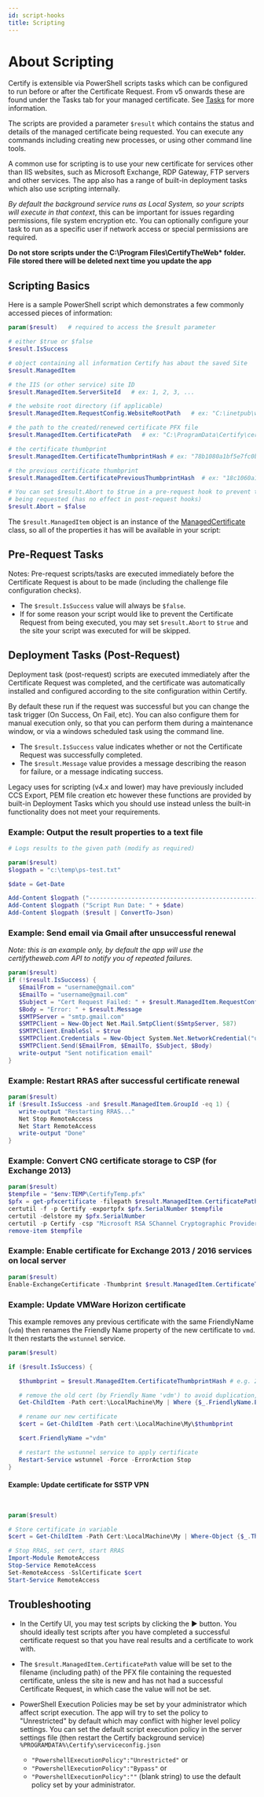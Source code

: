 ```yaml
---
id: script-hooks
title: Scripting
---
```


# About Scripting

Certify is extensible via PowerShell scripts tasks which can be configured to run before or after the Certificate Request. From v5 onwards these are found under the Tasks tab for your managed certificate. See [Tasks](deployment/tasks_intro) for more information.

The scripts are provided a parameter `$result` which contains the status and details of the managed certificate being requested. You can execute any commands including creating new processes, or using other command line tools. 

A common use for scripting is to use your new certificate for services other than IIS websites, such as Microsoft Exchange, RDP Gateway, FTP servers and other services. The app also has a range of built-in deployment tasks which also use scripting internally.

*By default the background service runs as Local System, so your scripts will execute in that context*, this can be important for issues regarding permissions, file system encryption etc. You can optionally configure your task to run as a specific user if network access or special permissions are required.

**Do not store scripts under the C:\Program Files\CertifyTheWeb\* folder. File stored there will be deleted next time you update the app**

## Scripting Basics

Here is a sample PowerShell script which demonstrates a few commonly accessed pieces of information:

```PowerShell
param($result)   # required to access the $result parameter

# either $true or $false
$result.IsSuccess

# object containing all information Certify has about the saved Site
$result.ManagedItem

# the IIS (or other service) site ID
$result.ManagedItem.ServerSiteId   # ex: 1, 2, 3, ...

# the website root directory (if applicable)
$result.ManagedItem.RequestConfig.WebsiteRootPath   # ex: "C:\inetpub\wwwroot"

# the path to the created/renewed certificate PFX file
$result.ManagedItem.CertificatePath   # ex: "C:\ProgramData\Certify\certes\assets\pfx\00f9e07e-83ca-4029-a173-4b704ee78996.pfx"

# the certificate thumbprint
$result.ManagedItem.CertificateThumbprintHash # ex: "78b1080a1bf5e7fc0bbb0c0614fc4a18932db5f9"

# the previous certificate thumbprint
$result.ManagedItem.CertificatePreviousThumbprintHash  # ex: "18c1060a1be5e6fc0bbb0c0614fc4a18932db5fa"

# You can set $result.Abort to $true in a pre-request hook to prevent the certificate from
# being requested (has no effect in post-request hooks)
$result.Abort = $false
```

The `$result.ManagedItem` object is an instance of the <a href="https://github.com/webprofusion/certify/blob/development/src/Certify.Models/Config/ManagedCertificate.cs" target="_blank">ManagedCertificate</a> class, so all of the properties it has will be available in your script:

## Pre-Request Tasks

Notes: Pre-request scripts/tasks are executed immediately before the Certificate Request is about to be made (including the challenge file configuration checks).

* The `$result.IsSuccess` value will always be `$false`.
* If for some reason your script would like to prevent the Certificate Request from being executed, you may set `$result.Abort` to `$true` and the site your script was executed for will be skipped.

## Deployment Tasks (Post-Request)

Deployment task (post-request) scripts are executed immediately after the Certificate Request was completed, and the certificate was automatically installed and configured according to the site configuration within Certify.

By default these run if the request was successful but you can change the task trigger (On Success, On Fail, etc). You can also configure them for manual execution only, so that you can perform them during a maintenance window, or via a windows scheduled task using the command line.

* The `$result.IsSuccess` value indicates whether or not the Certificate Request was successfully completed.
* The `$result.Message` value provides a message describing the reason for failure, or a message indicating success.

Legacy uses for scripting (v4.x and lower) may have previously included CCS Export, PEM file creation etc however these functions are provided by built-in Deployment Tasks which you should use instead unless the built-in functionality does not meet your requirements.

### Example: Output the result properties to a text file
```PowerShell
# Logs results to the given path (modify as required)

param($result)  
$logpath = "c:\temp\ps-test.txt"

$date = Get-Date

Add-Content $logpath ("-------------------------------------------------");
Add-Content $logpath ("Script Run Date: " + $date)
Add-Content $logpath ($result | ConvertTo-Json)
```

### Example: Send email via Gmail after unsuccessful renewal 
*Note: this is an example only, by default the app will use the certifytheweb.com API to notify you of repeated failures.*

```PowerShell
param($result)
if (!$result.IsSuccess) {
   $EmailFrom = "username@gmail.com"
   $EmailTo = "username@gmail.com"
   $Subject = "Cert Request Failed: " + $result.ManagedItem.RequestConfig.PrimaryDomain
   $Body = "Error: " + $result.Message
   $SMTPServer = "smtp.gmail.com"
   $SMTPClient = New-Object Net.Mail.SmtpClient($SmtpServer, 587)
   $SMTPClient.EnableSsl = $true
   $SMTPClient.Credentials = New-Object System.Net.NetworkCredential("username@gmail.com", "password");
   $SMTPClient.Send($EmailFrom, $EmailTo, $Subject, $Body)
   write-output "Sent notification email"
}
```

### Example: Restart RRAS after successful certificate renewal

```PowerShell
param($result)
if ($result.IsSuccess -and $result.ManagedItem.GroupId -eq 1) {
   write-output "Restarting RRAS..."
   Net Stop RemoteAccess
   Net Start RemoteAccess
   write-output "Done"
}
```

### Example: Convert CNG certificate storage to CSP (for Exchange 2013)

```PowerShell
param($result)
$tempfile = "$env:TEMP\CertifyTemp.pfx"
$pfx = get-pfxcertificate -filepath $result.ManagedItem.CertificatePath
certutil -f -p Certify -exportpfx $pfx.SerialNumber $tempfile
certutil -delstore my $pfx.SerialNumber
certutil -p Certify -csp "Microsoft RSA SChannel Cryptographic Provider" -importpfx $tempfile
remove-item $tempfile
```

### Example: Enable certificate for Exchange 2013 / 2016 services on local server

```PowerShell
param($result)
Enable-ExchangeCertificate -Thumbprint $result.ManagedItem.CertificateThumbprintHash -Services POP,IMAP,SMTP,IIS -Force
```

### Example: Update VMWare Horizon certificate
This example removes any previous certificate with the same FriendlyName (`vdm`) then renames the Friendly Name property of the new certificate to `vmd`. It then restarts the `wstunnel` service.

```PowerShell
param($result)

if ($result.IsSuccess) {

   $thumbprint = $result.ManagedItem.CertificateThumbprintHash # e.g. 2c127d49b4f63d947dd7b91750c9e57751eced0c

   # remove the old cert (by Friendly Name 'vdm') to avoid duplication, if it exists
   Get-ChildItem -Path cert:\LocalMachine\My | Where {$_.FriendlyName.Equals("vdm")} | Remove-Item

   # rename our new certificate
   $cert = Get-ChildItem -Path cert:\LocalMachine\My\$thumbprint

   $cert.FriendlyName ="vdm"

   # restart the wstunnel service to apply certificate
   Restart-Service wstunnel -Force -ErrorAction Stop
}

```


#### Example: Update certificate for SSTP VPN
```PowerShell


param($result)

# Store certificate in variable
$cert = Get-ChildItem -Path Cert:\LocalMachine\My | Where-Object {$_.Thumbprint -match $result.ManagedItem.CertificateThumbprintHash}

# Stop RRAS, set cert, start RRAS
Import-Module RemoteAccess
Stop-Service RemoteAccess
Set-RemoteAccess -SslCertificate $cert
Start-Service RemoteAccess
```

## Troubleshooting

* In the Certify UI, you may test scripts by clicking the ▶ button. You should ideally test scripts after you have completed a successful certificate request so that you have real results and a certificate to work with.

* The `$result.ManagedItem.CertificatePath` value will be set to the filename (including path) of the PFX file containing the requested certificate, unless the site is new and has not had a successful Certificate Request, in which case the value will not be set.

* PowerShell Execution Policies may be set by your administrator which affect script execution. The app will try to set the policy to "Unrestricted" by default which may conflict with higher level policy settings. You can set the default script execution policy in the server settings file (then restart the Certify background service) `%PROGRAMDATA%\Certify\serviceconfig.json`
   * `"PowershellExecutionPolicy":"Unrestricted"` or
   * `"PowershellExecutionPolicy":"Bypass"` or
   * `"PowershellExecutionPolicy":""` (blank string) to use the default policy set by your administrator.